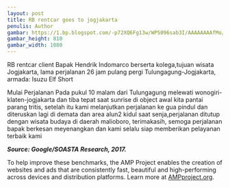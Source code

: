 ```yaml
---
layout: post
title: RB rentcar goes to jogjakarta
penulis: Author
gambar: https://1.bp.blogspot.com/-p72XQ6Fg13w/WP5096sab3I/AAAAAAAAfMo/SHKetUutgm8yBZelSdTBubnfpvy_2uvFgCLcB/s1600/WhatsApp%2BImage%2B2017-04-23%2Bat%2B22.09.41.jpeg
gambar_height: 810
gambar_width: 1080
---
```

<p>RB rentcar client Bapak Hendrik Indomarco berserta kolega,tujuan wisata Jogjakarta, lama perjalanan 26 jam pulang pergi Tulungagung-Jogjakarta, armada: Isuzu Elf Short</p>

<div class="post-content">
	<div class="amp-wp-article-content">
<div class="wp-image  size-full wp-image-1141 aligncenter">
	<amp-img 
		layout='responsive' 
		width="800" 
		height="600" 
		src="https://roniyuzirman.files.wordpress.com/2010/02/jalan2_resize.jpg">
	</amp-img>
</div>

<p>
<em></em>
</p>

<p></p>
<p></p>
<p></p>
<div>
<p></p>
<p>Mulai Perjalanan Pada pukul 10 malam dari Tulungagung melewati wonogiri-klaten-jogjakarta dan tiba tepat saat sunrise di object awal kita pantai parang tritis, setelah itu kami melanjutkan perjalanan ke gua pindul dan diteruskan lagi di demata dan area alun2 kidul saat senja,perjalanan ditutup dengan wisata budaya di daerah malioboro, terimakasih, semoga perjalanan bapak berkesan meyenangkan dan kami selalu siap memberikan pelayanan terbaik kami</p>
</div>
<div><p><em><strong>Source: Google/SOASTA Research, 2017.</strong></em></p>
	<p></p>
	<p>To help improve these benchmarks, the AMP Project enables the creation of websites and ads that are consistently fast, beautiful and high-performing across devices and distribution platforms. Learn more at <a href="http://ampproject.org">AMPproject.org</a>.</p>
	<div></div>
	<div class="yj6qo ajU"></div><br />  </div>

